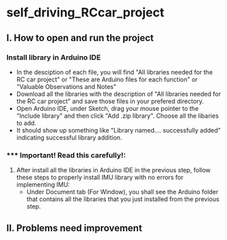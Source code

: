 # self_driving_RCcar_project
 ## I. How to open and run the project
### Install library in Arduino IDE
   * In the desciption of each file, you will find "All libraries needed for the RC car project" or "These are Arduino files for each function" or "Valuable Observations and Notes"
   * Download all the libraries with the description of "All libraries needed for the RC car project" and save those files in your prefered directory.
   * Open Arduino IDE, under Sketch, drag your mouse pointer to the "Include library" and then click "Add .zip library". Choose all the libaries to add.
   * It should show up something like "Library named.... successfully added" indicating successful library addition.

### *** Important! Read this carefully!:
1. After install all the libraries in Arduino IDE in the previous step, follow these steps to properly install IMU library with no errors for implementing IMU:
   * Under Document tab (For Window), you shall see the Arduino folder that contains all the libraries that you just installed from the previous step.
## II. Problems need improvement
